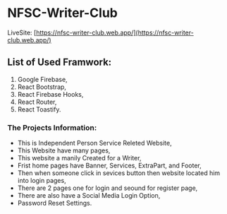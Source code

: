 # NFSC-Writer-Club

LiveSite: [https://nfsc-writer-club.web.app/](https://nfsc-writer-club.web.app/)

## List of Used Framwork:

1. Google Firebase,
2. React Bootstrap,
3. React Firebase Hooks,
4. React Router,
5. React Toastify.

### The Projects Information:

- This is Independent Person Service Releted Website,
- This Website have many pages,
- This website a manily Created for a Writer,
- Frist home pages have Banner, Services, ExtraPart, and Footer,
- Then when someone click in sevices button then website located him into login pages,
- There are 2 pages one for login and seound for register page,
- There are also have a Social Media Login Option,
- Password Reset Settings.
